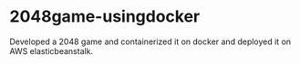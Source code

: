# 2048game-usingdocker
Developed a 2048 game and containerized it on docker and deployed it on AWS elasticbeanstalk.
